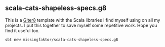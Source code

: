 ## scala-cats-shapeless-specs.g8

This is a [Giter8][g8] template with the Scala libraries I find myself using on all my projects. I put this together to save myself some repetitive work. Hope you find it useful too.

```
sbt new missingfaktor/scala-cats-shapeless-specs.g8
```

[g8]: http://www.foundweekends.org/giter8/
